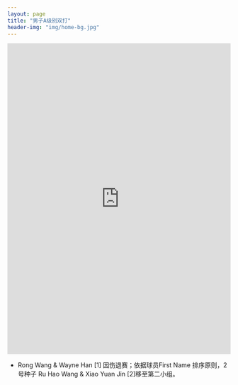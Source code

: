 ```yaml
---
layout: page
title: "男子A级别双打"
header-img: "img/home-bg.jpg"
---
```


<iframe src="https://challonge.com/actc2018_doublesa/module" width="100%" height="700" frameborder="0" scrolling="auto" allowtransparency="true"></iframe>

* Rong Wang & Wayne Han [1] 因伤退赛；依据球员First Name 排序原则，2号种子 Ru Hao Wang & Xiao Yuan Jin [2]移至第二小组。
